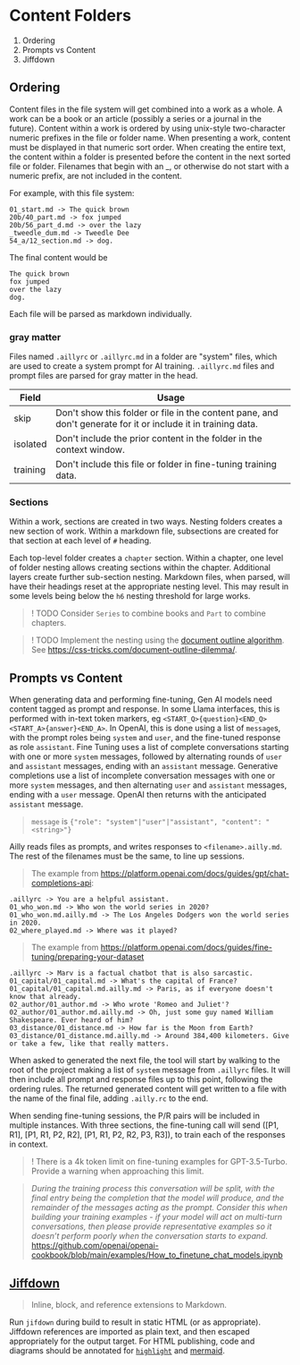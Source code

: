 # Content Folders

1. Ordering
2. Prompts vs Content
3. Jiffdown

## Ordering

Content files in the file system will get combined into a work as a whole.
A work can be a book or an article (possibly a series or a journal in the future).
Content within a work is ordered by using unix-style two-character numeric prefixes in the file or folder name.
When presenting a work, content must be displayed in that numeric sort order.
When creating the entire text, the content within a folder is presented before the content in the next sorted file or folder.
Filenames that begin with an \_, or otherwise do not start with a numeric prefix, are not included in the content.

For example, with this file system:

```
01_start.md -> The quick brown
20b/40_part.md -> fox jumped
20b/56_part_d.md -> over the lazy
_tweedle_dum.md -> Tweedle Dee
54_a/12_section.md -> dog.
```

The final content would be

```
The quick brown
fox jumped
over the lazy
dog.
```

Each file will be parsed as markdown individually.

### gray matter

Files named `.aillyrc` or `.aillyrc.md` in a folder are "system" files, which are used to create a system prompt for AI training.
`.aillyrc.md` files and prompt files are parsed for gray matter in the head.

| Field    | Usage                                                                                                         |
| -------- | ------------------------------------------------------------------------------------------------------------- |
| skip     | Don't show this folder or file in the content pane, and don't generate for it or include it in training data. |
| isolated | Don't include the prior content in the folder in the context window.                                          |
| training | Don't include this file or folder in fine-tuning training data.                                               |

### Sections

Within a work, sections are created in two ways.
Nesting folders creates a new section of work.
Within a markdown file, subsections are created for that section at each level of `#` heading.

Each top-level folder creates a `chapter` section.
Within a chapter, one level of folder nesting allows creating sections within the chapter.
Additional layers create further sub-section nesting.
Markdown files, when parsed, will have their headings reset at the appropriate nesting level.
This may result in some levels being below the `h6` nesting threshold for large works.

> ! TODO Consider `Series` to combine books and `Part` to combine chapters.

> ! TODO Implement the nesting using the [document outline algorithm](https://html.spec.whatwg.org/multipage/sections.html#outline).
> See https://css-tricks.com/document-outline-dilemma/.

## Prompts vs Content

When generating data and performing fine-tuning, Gen AI models need content tagged as prompt and response.
In some Llama interfaces, this is performed with in-text token markers, eg `<START_Q>{question}<END_Q><START_A>{answer}<END_A>`.
In OpenAI, this is done using a list of `message`s, with the prompt roles being `system` and `user`, and the fine-tuned response as role `assistant`.
Fine Tuning uses a list of complete conversations starting with one or more `system` messages, followed by alternating rounds of `user` and `assistant` messages, ending with an `assistant` message.
Generative completions use a list of incomplete conversation messages with one or more `system` messages, and then alternating `user` and `assistant` messages, ending with a `user` message.
OpenAI then returns with the anticipated `assistant` message.

> `message` is `{"role": "system"|"user"|"assistant", "content": "<string>"}`

Ailly reads files as prompts, and writes responses to `<filename>.ailly.md`.
The rest of the filenames must be the same, to line up sessions.

> The example from https://platform.openai.com/docs/guides/gpt/chat-completions-api:

```
.aillyrc -> You are a helpful assistant.
01_who_won.md -> Who won the world series in 2020?
01_who_won.md.ailly.md -> The Los Angeles Dodgers won the world series in 2020.
02_where_played.md -> Where was it played?
```

> The example from https://platform.openai.com/docs/guides/fine-tuning/preparing-your-dataset

```
.aillyrc -> Marv is a factual chatbot that is also sarcastic.
01_capital/01_capital.md -> What's the capital of France?
01_capital/01_capital.md.ailly.md -> Paris, as if everyone doesn't know that already.
02_author/01_author.md -> Who wrote 'Romeo and Juliet'?
02_author/01_author.md.ailly.md -> Oh, just some guy named William Shakespeare. Ever heard of him?
03_distance/01_distance.md -> How far is the Moon from Earth?
03_distance/01_distance.md.ailly.md -> Around 384,400 kilometers. Give or take a few, like that really matters.
```

When asked to generated the next file, the tool will start by walking to the root of the project making a list of `system` message from `.aillyrc` files.
It will then include all prompt and response files up to this point, following the ordering rules.
The returned generated content will get written to a file with the name of the final file, adding `.ailly.rc` to the end.

When sending fine-tuning sessions, the P/R pairs will be included in multiple instances.
With three sections, the fine-tuning call will send ([P1, R1], [P1, R1, P2, R2], [P1, R1, P2, R2, P3, R3]), to train each of the responses in context.

> ! There is a 4k token limit on fine-tuning examples for GPT-3.5-Turbo. Provide a warning when approaching this limit.

> _During the training process this conversation will be split, with the final entry being the completion that the model will produce, and the remainder of the messages acting as the prompt. Consider this when building your training examples - if your model will act on multi-turn conversations, then please provide representative examples so it doesn’t perform poorly when the conversation starts to expand._ https://github.com/openai/openai-cookbook/blob/main/examples/How_to_finetune_chat_models.ipynb

## [Jiffdown](https://github.com/jefri/jiffdown)

> Inline, block, and reference extensions to Markdown.

Run `jifdown` during build to result in static HTML (or as appropriate).
Jiffdown references are imported as plain text, and then escaped appropriately for the output target.
For HTML publishing, code and diagrams should be annotated for [`highlight`](https://highlightjs.org/) and [mermaid](https://mermaid.js.org/).
